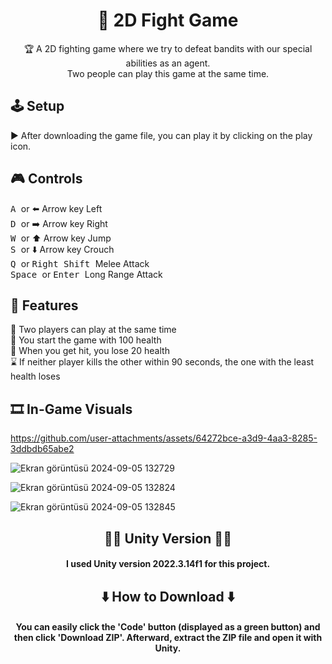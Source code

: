 <h1 align="center"> 💪 2D Fight Game </h1>
<p align="center"> 🏆 A 2D fighting game where we try to defeat bandits with our special abilities as an agent. </br> Two people can play this game at the same time. </p>

## 🕹️ Setup
▶️ After downloading the game file, you can play it by clicking on the play icon. </br>

## 🎮 Controls

<kbd> A </kbd>  or ⬅️ Arrow key Left </br>
<kbd> D </kbd>  or ➡️ Arrow key Right </br>
<kbd> W </kbd>  or ⬆️ Arrow key Jump </br>
<kbd> S </kbd>  or ⬇️ Arrow key Crouch </br>
<kbd> Q </kbd>  or <kbd> Right Shift </kbd> Melee Attack </br>
<kbd> Space </kbd>  or <kbd> Enter </kbd> Long Range Attack


## 📖 Features
👫 Two players can play at the same time </br>
💓 You start the game with 100 health </br>
💢 When you get hit, you lose 20 health </br>
⌛ If neither player kills the other within 90 seconds, the one with the least health loses


## 🎞️ In-Game Visuals

https://github.com/user-attachments/assets/64272bce-a3d9-4aa3-8285-3ddbdb65abe2


![Ekran görüntüsü 2024-09-05 132729](https://github.com/user-attachments/assets/f54a05c5-3ac8-4f3f-9197-793885cc6a8a)

![Ekran görüntüsü 2024-09-05 132824](https://github.com/user-attachments/assets/e7538f57-a89b-4f7b-850d-4956ae731ff6)

![Ekran görüntüsü 2024-09-05 132845](https://github.com/user-attachments/assets/3e018e90-1b67-46da-a1e1-100d384dcbf3)


<h2 align="center">👨‍💻 Unity Version 👨‍💻</h2>
<h4 align="center">I used Unity version <b>2022.3.14f1 for this project. </h4>

<h2 align="center">⬇️ How to Download ⬇️</h2>

<h4 align="center">You can easily click the 'Code' button (displayed as a green button) and then click 'Download ZIP'. Afterward, extract the ZIP file and open it with Unity.</h4>
